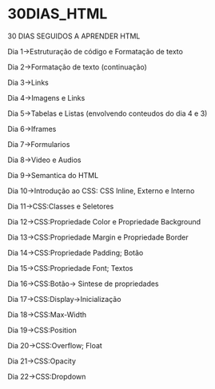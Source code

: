 # 30DIAS_HTML
 30 DIAS SEGUIDOS A APRENDER HTML

Dia 1->Estruturação de código e Formatação de texto

Dia 2->Formatação de texto (continuação)

Dia 3->Links

Dia 4->Imagens e Links

Dia 5->Tabelas e Listas (envolvendo conteudos do dia 4 e 3)

Dia 6->Iframes

Dia 7->Formularios

Dia 8->Video e Audios

Dia 9->Semantica do HTML

Dia 10->Introdução ao CSS: CSS Inline, Externo e Interno

Dia 11->CSS:Classes e Seletores

Dia 12->CSS:Propriedade Color e Propriedade Background

Dia 13->CSS:Propriedade Margin e Propriedade Border

Dia 14->CSS:Propriedade Padding; Botão

Dia 15->CSS:Propriedade Font; Textos

Dia 16->CSS:Botão-> Sintese de propriedades

Dia 17->CSS:Display->Inicialização

Dia 18->CSS:Max-Width

Dia 19->CSS:Position

Dia 20->CSS:Overflow; Float

Dia 21->CSS:Opacity

Dia 22->CSS:Dropdown